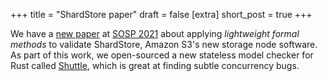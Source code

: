 +++
title = "ShardStore paper"
draft = false
[extra]
short_post = true
+++

We have a [new paper][paper] at [SOSP 2021][] about applying *lightweight formal methods* to validate ShardStore,
Amazon S3's new storage node software.
As part of this work, we open-sourced a new stateless model checker for Rust called [Shuttle][],
which is great at finding subtle concurrency bugs.

[paper]: /papers/shardstore-sosp21.pdf
[SOSP 2021]: https://sosp2021.mpi-sws.org
[Shuttle]: https://github.com/awslabs/shuttle